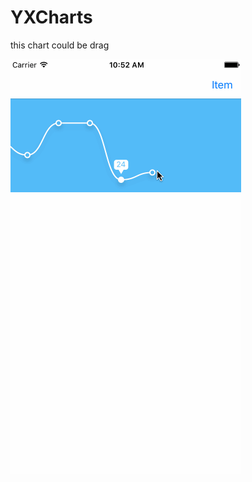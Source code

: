 # YXCharts
this chart could be drag

![image](https://github.com/Gaoyanxiang/YXCharts/blob/master/YXChart.gif)






